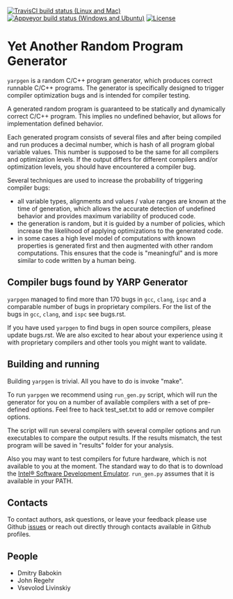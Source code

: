 [![TravisCI build status (Linux and Mac)](https://travis-ci.org/intel/yarpgen.svg?branch=master)](https://travis-ci.org/intel/yarpgen)
[![Appveyor build status (Windows and Ubuntu)](https://ci.appveyor.com/api/projects/status/meuyl409mtd4cljb/branch/master?svg=true)](https://ci.appveyor.com/project/webmasterintel/yarpgen/branch/master)
[![License](https://img.shields.io/badge/license-Apache--2.0-blue.svg)](https://github.com/intel/yarpgen/blob/master/LICENSE.txt)

Yet Another Random Program Generator
====================================

``yarpgen`` is a random C/C++ program generator, which produces correct runnable C/C++ programs. The generator is specifically designed to trigger compiler optimization bugs and is intended for compiler testing.

A generated random program is guaranteed to be statically and dynamically correct C/C++ program. This implies no undefined behavior, but allows for implementation defined behavior.

Each generated program consists of several files and after being compiled and run produces a decimal number, which is hash of all program global variable values. This number is supposed to be the same for all compilers and optimization levels. If the output differs for different compilers and/or optimization levels, you should have encountered a compiler bug.

Several techniques are used to increase the probability of triggering compiler bugs:

* all variable types, alignments and values / value ranges are known at the time of generation, which allows the accurate detection of undefined behavior and provides maximum variability of produced code.
* the generation is random, but it is guided by a number of policies, which increase the likelihood of applying optimizations to the generated code.
* in some cases a high level model of computations with known properties is generated first and then augmented with other random computations. This ensures that the code is "meaningful" and is more similar to code written by a human being.

Compiler bugs found by YARP Generator
-------------------------------------

``yarpgen`` managed to find more than 170 bugs in ``gcc``, ``clang``, ``ispc`` and a comparable number of bugs in
proprietary compilers. For the list of the bugs in ``gcc``, ``clang``, and ``ispc`` see bugs.rst.

If you have used ``yarpgen`` to find bugs in open source compilers, please update bugs.rst. We are also excited to hear about your experience using it with proprietary compilers and other tools you might want to validate.

Building and running
--------------------

Building ``yarpgen`` is trivial.  All you have to do is invoke "make".

To run ``yarpgen`` we recommend using ``run_gen.py`` script, which will run the generator for you on a number of available compilers with a set of pre-defined options. Feel free to hack test_set.txt to add or remove compiler options.

The script will run several compilers with several compiler options and run executables to compare the output results. If the results mismatch, the test program will be saved in "results" folder for your analysis.

Also you may want to test compilers for future hardware, which is not available to you at the moment. The standard way to do that is to download the [Intel® Software Development Emulator](http://www.intel.com/software/sde). ``run_gen.py`` assumes that it is available in your PATH.

Contacts
--------

To contact authors, ask questions, or leave your feedback please use Github [issues](https://github.com/intel/yarpgen/issues) or reach out directly through contacts available in Github profiles.

People
------

* Dmitry Babokin
* John Regehr
* Vsevolod Livinskiy
